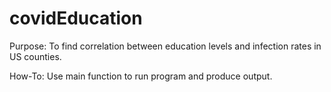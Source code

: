 # covidEducation


Purpose: To find correlation between education levels and infection rates in US counties.

How-To: Use main function to run program and produce output.
